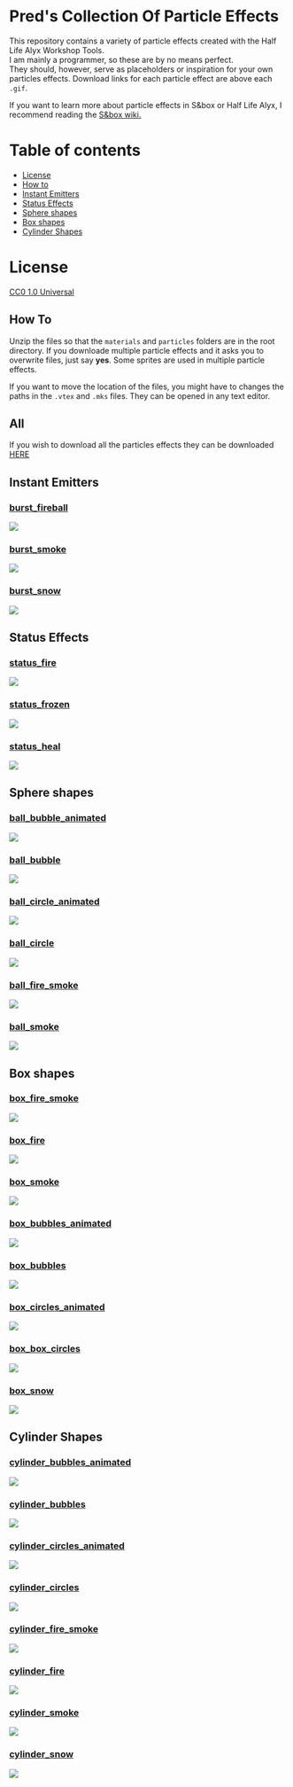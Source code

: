 # Pred's Collection Of Particle Effects

This repository contains a variety of particle effects created with the Half Life Alyx Workshop Tools.  
I am mainly a programmer, so these are by no means perfect.  
They should, however, serve as placeholders or inspiration for your own particles effects.
Download links for each particle effect are above each `.gif`.

If you want to learn more about particle effects in S&box or Half Life Alyx, I recommend reading the [S&box wiki.](https://wiki.facepunch.com/sbox/Creating_your_first_particle_effect)

# Table of contents

- [License](#license)
- [How to](#how-to)
- [Instant Emitters](#instant-emitters)
- [Status Effects](#status-effects)
- [Sphere shapes](#sphere-shapes)
- [Box shapes](#box-shapes)
- [Cylinder Shapes](#cylinder-shapes)

# License

[CC0 1.0 Universal](./LICENSE)

## How To

Unzip the files so that the `materials` and `particles` folders are in the root directory. If you downloade multiple particle effects and it asks you to overwrite files, just say **yes**. Some sprites are used in multiple particle effects.

If you want to move the location of the files, you might have to changes the paths in the `.vtex` and `.mks` files. They can be opened in any text editor.

## All

If you wish to download all the particles effects they can be downloaded [HERE](https://mega.nz/file/Ol5USISb#GseAC5LrrxkAZE8QYli3_Gkg6I4OUq0IIMEkjyn0W24)

## Instant Emitters

### [burst_fireball](https://mega.nz/file/7ppWRA6S#mFykbC0S3H-dP_NFrYtUzt1nyIDu_NSUHVtcjSyZGTo)

![](img/burst_fireball.gif)

### [burst_smoke](https://mega.nz/file/v55mBSTB#C7t51v4PlLBDmsBuYdRXAaV4Cr87W15YISELwRoydV8)

![](img/burst_smoke.gif)

### [burst_snow](https://mega.nz/file/ns4AwQAB#ghM7nsQwJmJd8xnVQiLzNYBLdTvXcmsrhQATvxLhyd0)

![](img/burst_snow.gif)

## Status Effects

### [status_fire](https://mega.nz/file/61hgkQqS#A7ZYS_iS5yDdN3QrunUHndnAowCnaNgjjJBOunW_hUw)

![](img/status_fire.gif)

### [status_frozen](https://mega.nz/file/OkwQDKJC#1rq9U0prhBIjbZSW3CHu8BXy73oB9hab3Bdu6elRhT0)

![](img/status_frozen.gif)

### [status_heal](https://mega.nz/file/rwpSwKxC#xR_pudCFGiYFyaKyTwwcVm0_TS14hQbWtnF-PA-T2nU)

![](img/status_heal.gif)

## Sphere shapes

### [ball_bubble_animated](https://mega.nz/file/qh42mArR#nbBvqvNAd1_KMAg_W2zMmCYjjlS5PzNDFaVTzsh_HMk)

![](img/ball_bubble_animated.gif)

### [ball_bubble](https://mega.nz/file/akxG0abT#aRBlgOIvCQZhLGE3-dqfBbDxt3hLNf6VSzttQmpjPUQ)

![](img/ball_bubble.gif)

### [ball_circle_animated](https://mega.nz/file/mgoUAQwR#R3CFvaKlnqCK19HhCQBbVZt8-bpY1UjCydFUmt4zi5I)

![](img/ball_circle_animated.gif)

### [ball_circle](https://mega.nz/file/ux5EACjD#7nIhZz9HwAf3eTMx9YnPV7nLlHLHrIWK2SyaXZiq48w)

![](img/ball_circle.gif)

### [ball_fire_smoke](https://mega.nz/file/G1xz1aTA#IHcF4bPa3vRfUEm3SAspJE9uVSGG_yKhT5DoTRpPw-4)

![](img/ball_fire_smoke.gif)

### [ball_smoke](https://mega.nz/file/awpVgSga#HcqFko8gJQkLK2ZCo5kqB37amsWAnMw3yNqNQHPta1s)

![](img/ball_smoke.gif)

## Box shapes

### [box_fire_smoke](https://mega.nz/file/a15BBQKD#c4K7vC6Yi8VkQmRMQhL79acvxvD0UBc1lXVzzolgW2E)

![](img/box_fire_smoke.gif)

### [box_fire](https://mega.nz/file/floEhCxJ#--kI8TVZ309Z5alwpWgDTcX67hqnG69xKmJn4WWbH9E)

![](img/box_fire.gif)

### [box_smoke](https://mega.nz/file/a94kDIDR#GDj41IWh_XhUo-T7ZdIHDzDnHSZayPUvTOhFVjr5DoE)

![](img/box_smoke.gif)

### [box_bubbles_animated](https://mega.nz/file/OlgnGYJK#rM-7O_YS-g4VCHu44Uof1aZ09p9PqXmbjr3H17V_2iU)

![](img/box_bubbles_animated.gif)

### [box_bubbles](https://mega.nz/file/KkoxGKwQ#nKlTlm5RrZ4xnYbjEnSWpYPHLAb6ULFRBcWbx-Q_5yE)

![](img/box_bubbles.gif)

### [box_circles_animated](https://mega.nz/file/yppzHQKJ#6wGwm5rZItkBu7WNOzNHLuL4Kl9Rpq7JiOghbL1upBo)

![](img/box_circles_animated.gif)

### [box_box_circles](https://mega.nz/file/ushXSagI#MccBDUXORA3VGdXw9yR_ZbRJcJQaYdLP_KOj7hTqlYU)

![](img/box_circles.gif)

### [box_snow](https://mega.nz/file/OlpihSgD#sC1tiB5PZKNF0GWpHsHzWB66sFZou0yRSl8ZtD__rUo)

![](img/box_snow.gif)

## Cylinder Shapes

### [cylinder_bubbles_animated](https://mega.nz/file/u1wyGAQS#SuNxkReFbk23fr1FmuZXxKNIEdULuOnwVu8y0L7SP5o)

![](img/cylinder_bubbles_animated.gif)

### [cylinder_bubbles](https://mega.nz/file/SgoSWYiJ#s96KpZXeDV30wtWmzBr793vhgxEwqROUkEx-1BL-ctA)

![](img/cylinder_bubbles.gif)

### [cylinder_circles_animated](https://mega.nz/file/yx4SlCiJ#7Qz3vYCMNbRD69qyvmTZA7N431GinT8Y8ha7e_w113o)

![](img/cylinder_circles_animated.gif)

### [cylinder_circles](https://mega.nz/file/z0pWjK4b#T1QiqPNjtQgeE2duysqwcS46JVgzn4WpRFYgvkStA_U)

![](img/cylinder_circles.gif)

### [cylinder_fire_smoke](https://mega.nz/file/jkoSBKDC#jyPYd_F_8et3WIS2aHsUEeUjHZ0KTpBB01ToWTgWd6g)

![](img/cylinder_fire_smoke.gif)

### [cylinder_fire](https://mega.nz/file/Lh402Sga#73nGBoWeqI-UhL6tdEb_cI-yVWS_qgsoSrk4Dd0T6JM)

![](img/cylinder_fire.gif)

### [cylinder_smoke](https://mega.nz/file/z0gkxQAL#x3lUCtwVJivMQy6NsbrcOKUZzUNGM02TNyETpeJv2fU)

![](img/cylinder_smoke.gif)

### [cylinder_snow](https://mega.nz/file/Wphg0ayC#zcnvA7hS_ha56CfXMxC6DQOJdWU9IF8jgVeHMWdStAQ)

![](img/cylinder_snow.gif)

